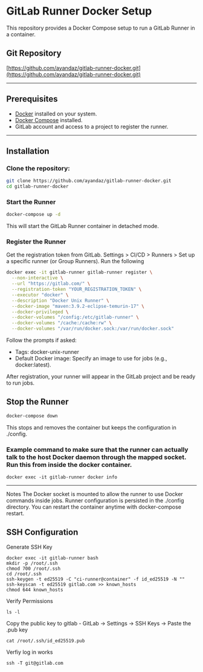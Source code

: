 # GitLab Runner Docker Setup

This repository provides a Docker Compose setup to run a GitLab Runner in a container.

## Git Repository

[https://github.com/ayandaz/gitlab-runner-docker.git](https://github.com/ayandaz/gitlab-runner-docker.git)

---

## Prerequisites

- [Docker](https://www.docker.com/get-started) installed on your system.
- [Docker Compose](https://docs.docker.com/compose/install/) installed.
- GitLab account and access to a project to register the runner.

---

## Installation

### Clone the repository:

```bash
git clone https://github.com/ayandaz/gitlab-runner-docker.git
cd gitlab-runner-docker
```

### Start the Runner
```bash
docker-compose up -d
```
This will start the GitLab Runner container in detached mode.

### Register the Runner
Get the registration token from GitLab.
Settings > CI/CD > Runners > Set up a specific runner (or Group Runners).
Run the following
```bash
docker exec -it gitlab-runner gitlab-runner register \
  --non-interactive \
  --url "https://gitlab.com/" \
  --registration-token "YOUR_REGISTRATION_TOKEN" \
  --executor "docker" \
  --description "Docker Unix Runner" \
  --docker-image "maven:3.9.2-eclipse-temurin-17" \
  --docker-privileged \
  --docker-volumes "/config:/etc/gitlab-runner" \
  --docker-volumes "/cache:/cache:rw" \
  --docker-volumes "/var/run/docker.sock:/var/run/docker.sock"

```
Follow the prompts if asked:
- Tags: docker-unix-runner
- Default Docker image: Specify an image to use for jobs (e.g., docker:latest).

After registration, your runner will appear in the GitLab project and be ready to run jobs.

## Stop the Runner
```bash
docker-compose down
```
This stops and removes the container but keeps the configuration in ./config.

### Example command to make sure that the runner can actually talk to the host Docker daemon through the mapped socket. Run this from inside the docker container.
```
docker exec -it gitlab-runner docker info
```
---
Notes
The Docker socket is mounted to allow the runner to use Docker commands inside jobs.
Runner configuration is persisted in the ./config directory.
You can restart the container anytime with docker-compose restart.

## SSH Configuration
Generate SSH Key
```
docker exec -it gitlab-runner bash
mkdir -p /root/.ssh
chmod 700 /root/.ssh
cd /root/.ssh
ssh-keygen -t ed25519 -C "ci-runner@container" -f id_ed25519 -N ""
ssh-keyscan -t ed25519 gitlab.com >> known_hosts
chmod 644 known_hosts
```
Verify Permissions
```
ls -l
```
Copy the public key to gitlab - GitLab → Settings → SSH Keys → Paste the .pub key
```
cat /root/.ssh/id_ed25519.pub
```
Verfiy log in works
```
ssh -T git@gitlab.com
```
